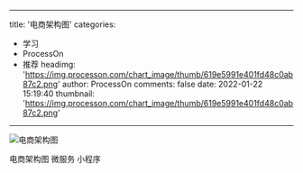 
---
title: '电商架构图'
categories: 
 - 学习
 - ProcessOn
 - 推荐
headimg: 'https://img.processon.com/chart_image/thumb/619e5991e401fd48c0ab87c2.png'
author: ProcessOn
comments: false
date: 2022-01-22 15:19:40
thumbnail: 'https://img.processon.com/chart_image/thumb/619e5991e401fd48c0ab87c2.png'
---

<div>   
<img class="thumb" alt="电商架构图" src="https://img.processon.com/chart_image/thumb/619e5991e401fd48c0ab87c2.png" referrerpolicy="no-referrer">
<p>电商架构图 微服务 小程序</p>  
</div>
            